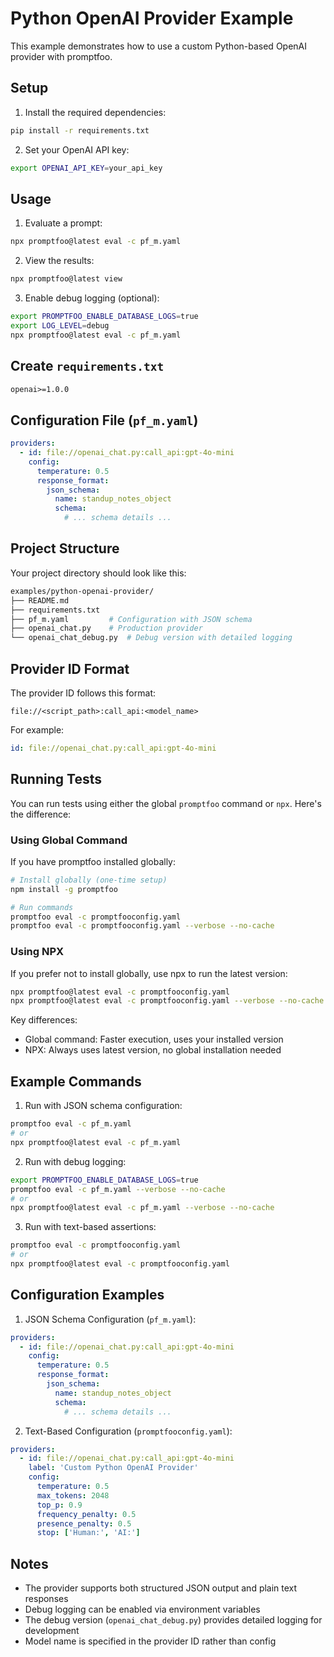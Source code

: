 # Python OpenAI Provider Example

This example demonstrates how to use a custom Python-based OpenAI provider with promptfoo.

## Setup

1. Install the required dependencies:

```bash
pip install -r requirements.txt
```

2. Set your OpenAI API key:

```bash
export OPENAI_API_KEY=your_api_key
```

## Usage

1. Evaluate a prompt:

```bash
npx promptfoo@latest eval -c pf_m.yaml
```

2. View the results:

```bash
npx promptfoo@latest view
```

3. Enable debug logging (optional):

```bash
export PROMPTFOO_ENABLE_DATABASE_LOGS=true
export LOG_LEVEL=debug
npx promptfoo@latest eval -c pf_m.yaml
```

## Create `requirements.txt`

```txt
openai>=1.0.0
```

## Configuration File (`pf_m.yaml`)

```yaml
providers:
  - id: file://openai_chat.py:call_api:gpt-4o-mini
    config:
      temperature: 0.5
      response_format:
        json_schema:
          name: standup_notes_object
          schema:
            # ... schema details ...
```

## Project Structure

Your project directory should look like this:

```bash
examples/python-openai-provider/
├── README.md
├── requirements.txt
├── pf_m.yaml         # Configuration with JSON schema
├── openai_chat.py    # Production provider
└── openai_chat_debug.py  # Debug version with detailed logging
```

## Provider ID Format

The provider ID follows this format:
```
file://<script_path>:call_api:<model_name>
```

For example:
```yaml
id: file://openai_chat.py:call_api:gpt-4o-mini
```

## Running Tests

You can run tests using either the global `promptfoo` command or `npx`. Here's the difference:

### Using Global Command
If you have promptfoo installed globally:
```bash
# Install globally (one-time setup)
npm install -g promptfoo

# Run commands
promptfoo eval -c promptfooconfig.yaml
promptfoo eval -c promptfooconfig.yaml --verbose --no-cache
```

### Using NPX
If you prefer not to install globally, use npx to run the latest version:
```bash
npx promptfoo@latest eval -c promptfooconfig.yaml
npx promptfoo@latest eval -c promptfooconfig.yaml --verbose --no-cache
```

Key differences:
- Global command: Faster execution, uses your installed version
- NPX: Always uses latest version, no global installation needed

## Example Commands

1. Run with JSON schema configuration:
```bash
promptfoo eval -c pf_m.yaml
# or
npx promptfoo@latest eval -c pf_m.yaml
```

2. Run with debug logging:
```bash
export PROMPTFOO_ENABLE_DATABASE_LOGS=true
promptfoo eval -c pf_m.yaml --verbose --no-cache
# or
npx promptfoo@latest eval -c pf_m.yaml --verbose --no-cache
```

3. Run with text-based assertions:
```bash
promptfoo eval -c promptfooconfig.yaml
# or
npx promptfoo@latest eval -c promptfooconfig.yaml
```

## Configuration Examples

1. JSON Schema Configuration (`pf_m.yaml`):
```yaml
providers:
  - id: file://openai_chat.py:call_api:gpt-4o-mini
    config:
      temperature: 0.5
      response_format:
        json_schema:
          name: standup_notes_object
          schema:
            # ... schema details ...
```

2. Text-Based Configuration (`promptfooconfig.yaml`):
```yaml
providers:
  - id: file://openai_chat.py:call_api:gpt-4o-mini
    label: 'Custom Python OpenAI Provider'
    config:
      temperature: 0.5
      max_tokens: 2048
      top_p: 0.9
      frequency_penalty: 0.5
      presence_penalty: 0.5
      stop: ['Human:', 'AI:']
```

## Notes

- The provider supports both structured JSON output and plain text responses
- Debug logging can be enabled via environment variables
- The debug version (`openai_chat_debug.py`) provides detailed logging for development
- Model name is specified in the provider ID rather than config
